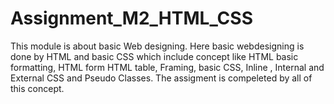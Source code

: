 # Assignment_M2_HTML_CSS
This module is about basic Web designing. Here basic webdesigning is done by HTML and basic CSS which include concept like HTML basic formatting, HTML form HTML table, Framing, basic CSS, Inline , Internal and External CSS and Pseudo Classes.
The assigment is compeleted by all of this concept.
